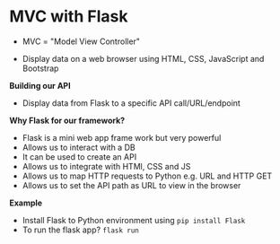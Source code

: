 # MVC with Flask
- MVC = "Model View Controller"


- Display data on a web browser using HTML, CSS, JavaScript and Bootstrap

**Building our API**
- Display data from Flask to a specific API call/URL/endpoint

**Why Flask for our framework?**
- Flask is a mini web app frame work but very powerful
- Allows us to interact with a DB
- It can be used to create an API
- Allows us to integrate with HTMl, CSS and JS
- Allows us to map HTTP requests to Python e.g. URL and HTTP GET
- Allows us to set the API path as URL to view in the browser


**Example**
- Install Flask to Python environment using `pip install Flask`
- To run the flask app? `flask run`